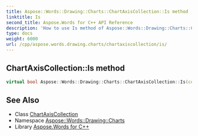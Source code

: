 ```yaml
---
title: Aspose::Words::Drawing::Charts::ChartAxisCollection::Is method
linktitle: Is
second_title: Aspose.Words for C++ API Reference
description: 'How to use Is method of Aspose::Words::Drawing::Charts::ChartAxisCollection class in C++.'
type: docs
weight: 6000
url: /cpp/aspose.words.drawing.charts/chartaxiscollection/is/
---
```

## ChartAxisCollection::Is method




```cpp
virtual bool Aspose::Words::Drawing::Charts::ChartAxisCollection::Is(const System::TypeInfo &target) const override
```

## See Also

* Class [ChartAxisCollection](../)
* Namespace [Aspose::Words::Drawing::Charts](../../)
* Library [Aspose.Words for C++](../../../)
